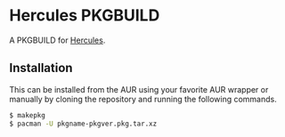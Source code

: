 # Hercules PKGBUILD

A PKGBUILD for [Hercules](https://github.com/src-d/hercules).

## Installation

This can be installed from the AUR using your favorite AUR wrapper or manually
by cloning the repository and running the following commands.

```sh
$ makepkg
$ pacman -U pkgname-pkgver.pkg.tar.xz
```
